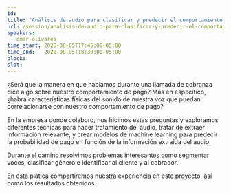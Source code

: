 ```yaml
---
id: 
title: "Análisis de audio para clasificar y predecir el comportamiento de clientes"
url: /session/analisis-de-audio-para-clasificar-y-predecir-el-comportamiento-de-clientes/
speakers:
 - omar-olivares
time_start: 2020-08-05T17:45:00-05:00
time_end:   2020-08-05T18:30:00-05:00
block: 
slot: 
---
```


¿Será que la manera en que hablamos durante una llamada de cobranza dice algo sobre nuestro comportamiento de pago? Más en específico, ¿habrá características físicas del sonido de nuestra voz que puedan correlacionarse con nuestro comportamiento de pago?

En la empresa donde colaboro, nos hicimos estas preguntas y exploramos diferentes técnicas para hacer tratamiento del audio, tratar de extraer información relevante, y crear modelos de machine learning para predecir la probabilidad de pago en función de la información extraída del audio.

Durante el camino resolvimos problemas interesantes como segmentar voces, clasificar género e identificar al cliente y al cobrador.

En esta plática compartiremos nuestra experiencia en este proyecto, así como los resultados obtenidos.